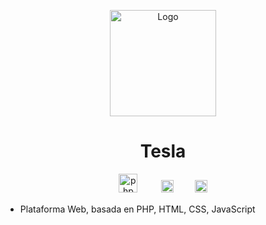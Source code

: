 <p align="center">
  <a href="https://bun.sh"><img src="https://cdn-icons-png.flaticon.com/512/50/50024.png" alt="Logo" height=170></a>
</p>
<h1 align="center">Tesla</h1>
<p align="center">
<img width=30 src="https://www.php.net/images/logos/new-php-logo.svg" alt="php"/> ㅤ ㅤ
<img width=20 src="https://cdn.worldvectorlogo.com/logos/logo-javascript.svg" alt="javascript"/> ㅤㅤ
<img width=20 src="https://upload.wikimedia.org/wikipedia/commons/thumb/6/61/HTML5_logo_and_wordmark.svg/800px-HTML5_logo_and_wordmark.svg.png"/> 
</p>


- Plataforma Web, basada en PHP, HTML, CSS, JavaScript
